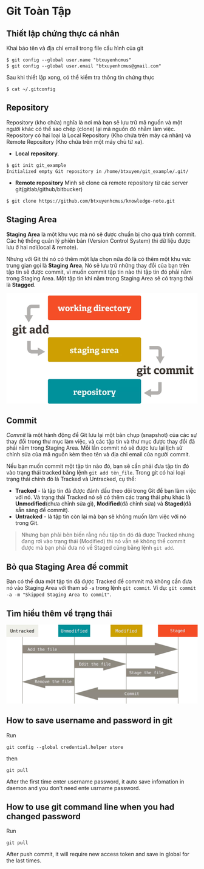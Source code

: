 # Git Toàn Tập
## Thiết lập chứng thực cá nhân
Khai báo tên và địa chỉ email trong file cấu hình của git
```
$ git config --global user.name "btxuyenhcmus"
$ git config --global user.email "btxuyenhcmus@gmail.com"
```
Sau khi thiết lập xong, có thể kiểm tra thông tin chứng thực
```
$ cat ~/.gitconfig
```
## Repository
Repository (kho chứa) nghĩa là nơi mà bạn sẽ lưu trữ mã nguồn và một người khác có thể sao chép (clone) lại mã nguồn đó nhằm làm việc. Repository có hai loại là Local Repository (Kho chứa trên máy cá nhân) và Remote Repository (Kho chứa trên một máy chủ từ xa).

- **Local repository**.
```
$ git init git_example
Initialized empty Git repository in /home/btxuyen/git_example/.git/
```
- **Remote repository**
Mình sẽ clone cá remote repository từ các server git(gitlab/github/bitbucker)
```
$ git clone https://github.com/btxuyenhcmus/knowledge-note.git
```

## Staging Area
**Staging Area** là một khu vực mà nó sẽ được chuẩn bị cho quá trình commit. Các hệ thống quản lý phiên bản (Version Control System) thì dữ liệu được lưu ở hai nơi(local & remote).

Nhưng với Git thì nó có thêm một lựa chọn nữa đó là có thêm một khu vưc trung gian gọi là **Staging Area**. Nó sẽ lưu trữ những thay đổi của bạn trên tập tin sẽ được commit, vì muốn commit tập tin nào thì tập tin đó phải nằm trong Staging Area. Một tập tin khi nằm trong Staging Area sẽ có trạng thái là **Stagged**.

![staging_area](./src/static/git-staging-area.png.webp)

## Commit
*Commit* là một hành động để Git lưu lại một bản chụp (snapshot) của các sự thay đổi trong thư mục làm việc, và các tập tin và thư mục được thay đổi đã phải nằm trong Staging Area. Mỗi lần commit nó sẽ được lưu lại lịch sử chỉnh sửa của mã nguồn kèm theo tên và địa chỉ email của người commit.

Nếu bạn muốn commit một tập tin nào đó, bạn sẽ cần phải đưa tập tin đó vào trạng thái tracked bằng lệnh `git add tên_file`. Trong git có hai loại trạng thái chính đó là Tracked và Untracked, cụ thể:
- **Tracked** - là tập tin đã được đánh dấu theo dõi trong Git để bạn làm việc với nó. Và trạng thái Tracked nó sẽ có thêm các trạng thái phụ khác là **Unmodified**(chưa chỉnh sửa gì), **Modified**(đã chỉnh sửa) và **Staged**(đã sẵn sàng để commit).
- **Untracked** - là tập tin còn lại mà bạn sẽ không muốn làm việc với nó trong Git.
> Nhưng bạn phải bên biến rằng nếu tập tin đó đã được Tracked nhưng đang rơi vào trạng thái (Modified) thì nó vẫn sẽ không thể commit được mà bạn phải đưa nó về Staged cũng bằng lệnh `git add`.

## Bỏ qua Staging Area để commit
Bạn có thể đưa một tập tin đã được Tracked để commit mà không cần đưa nó vào Staging Area với tham số  `-a` trong lệnh `git commit`. Ví dụ: `git commit -a -m "Skipped Staging Area to commit"`.

## Tìm hiểu thêm về trạng thái
![git-lifecicle](./src/static/git-lifecycle.webp)

## How to save username and password in git
Run
```
git config --global credential.helper store
```
then
```
git pull
```
After the first time enter username password, it auto save infomation in daemon and you don't need ente usrname password.

## How to use git command line when you had changed password
Run
```
git pull
```
After push commit, it will require new access token and save in global for the last times.